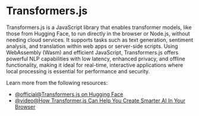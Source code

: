# Transformers.js

Transformers.js is a JavaScript library that enables transformer models, like those from Hugging Face, to run directly in the browser or Node.js, without needing cloud services. It supports tasks such as text generation, sentiment analysis, and translation within web apps or server-side scripts. Using WebAssembly (Wasm) and efficient JavaScript, Transformers.js offers powerful NLP capabilities with low latency, enhanced privacy, and offline functionality, making it ideal for real-time, interactive applications where local processing is essential for performance and security.

Learn more from the following resources:

- [@official@Transformers.js on Hugging Face](https://huggingface.co/docs/transformers.js/en/index)
- [@video@How Transformer.js Can Help You Create Smarter AI In Your Browser](https://www.youtube.com/watch?v=MNJHu9zjpqg)
